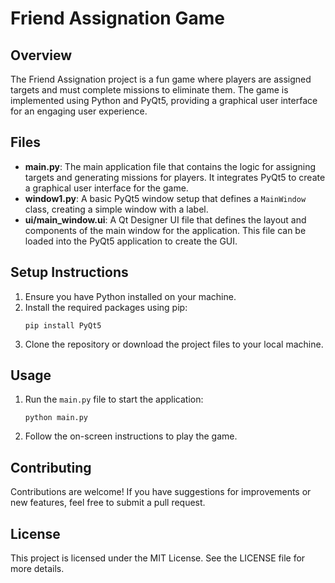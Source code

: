 # Friend Assignation Game

## Overview
The Friend Assignation project is a fun game where players are assigned targets and must complete missions to eliminate them. The game is implemented using Python and PyQt5, providing a graphical user interface for an engaging user experience.

## Files
- **main.py**: The main application file that contains the logic for assigning targets and generating missions for players. It integrates PyQt5 to create a graphical user interface for the game.
- **window1.py**: A basic PyQt5 window setup that defines a `MainWindow` class, creating a simple window with a label.
- **ui/main_window.ui**: A Qt Designer UI file that defines the layout and components of the main window for the application. This file can be loaded into the PyQt5 application to create the GUI.

## Setup Instructions
1. Ensure you have Python installed on your machine.
2. Install the required packages using pip:
   ```
   pip install PyQt5
   ```
3. Clone the repository or download the project files to your local machine.

## Usage
1. Run the `main.py` file to start the application:
   ```
   python main.py
   ```
2. Follow the on-screen instructions to play the game.

## Contributing
Contributions are welcome! If you have suggestions for improvements or new features, feel free to submit a pull request.

## License
This project is licensed under the MIT License. See the LICENSE file for more details.